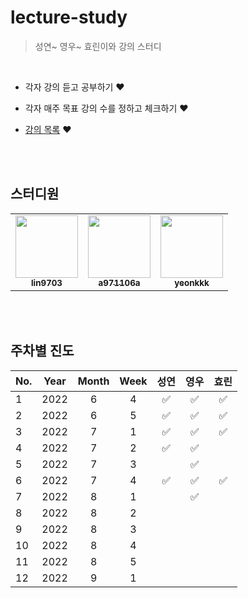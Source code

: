 # lecture-study
> 성연~ 영우~ 효린이와 강의 스터디  

<br>

* 각자 강의 듣고 공부하기 ❤️  

* 각자 매주 목표 강의 수를 정하고 체크하기 ❤️

* [강의 목록](https://github.com/YoungPaGirls/lecture-study/tree/main/lecture) ❤️


<br><br>

## 스터디원

  
<table>
  <tr>
     <td align="center"><a href="https://github.com/lin9703"><img src="https://avatars.githubusercontent.com/u/37198145?v=4?s=100" width="100px;" alt=""/><br /><sub><b>lin9703</b></sub></a><br /></td>
    <td align="center"><a href="https://github.com/a971106a"><img src="https://avatars.githubusercontent.com/u/47649108?v=4?s=100" width="100px;" alt=""/><br /><sub><b>a971106a</b></sub></a><br /></td>
     <td align="center"><a href="https://github.com/yeonkkk"><img src="https://avatars.githubusercontent.com/u/88660886?v=4?v=4?s=100" width="100px;" alt=""/><br /><sub><b>yeonkkk</b></sub></a><br /></td>
</tr>
</table>


<br><br>

## 주차별 진도 
|No. |Year| Month |Week|성연|영우|효린|
|:---|:---:|:---:|:---:|:---:|:---:|:---:|
|1|2022|6|4| ✅ | ✅ | ✅ |
|2|2022|6|5| ✅ | ✅ | ✅ |
|3|2022|7|1| ✅ | ✅ | ✅ |
|4|2022|7|2| ✅ | ✅ |  |
|5|2022|7|3| | ✅ | |
|6|2022|7|4| ✅ | ✅ | ✅ |
|7|2022|8|1| | ✅ | |
|8|2022|8|2| | | |
|9|2022|8|3| | | |
|10|2022|8|4| | | |
|11|2022|8|5| | | |
|12|2022|9|1| | | |
